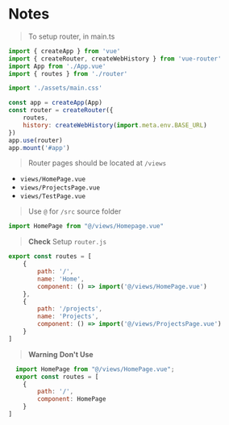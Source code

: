 # Notes

> To setup router, in main.ts

```js
import { createApp } from 'vue'
import { createRouter, createWebHistory } from 'vue-router'
import App from './App.vue'
import { routes } from './router'

import './assets/main.css'

const app = createApp(App)
const router = createRouter({
    routes,
    history: createWebHistory(import.meta.env.BASE_URL)
})
app.use(router)
app.mount('#app')
```

> Router pages should be located at `/views`
- `views/HomePage.vue`
- `views/ProjectsPage.vue`
- `views/TestPage.vue`

> Use `@` for `/src` source folder

```js
import HomePage from "@/views/Homepage.vue"
```

> **Check**
> Setup `router.js`

```js
export const routes = [
    {
        path: '/',
        name: 'Home',
        component: () => import('@/views/HomePage.vue')
    },
    {
        path: '/projects',
        name: 'Projects',
        component: () => import('@/views/ProjectsPage.vue')
    }
]
```

> **Warning**
> **Don't Use**
```js
  import HomePage from "@/views/HomePage.vue";
  export const routes = [
    {
        path: '/',
        component: HomePage
    }
]
```
